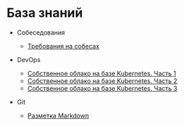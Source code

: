 # База знаний


* Собеседования
    * [Требования на собесах](/knowledge-base/Собеседования/Требования%20на%20собесах)

* DevOps
    * [Собственное облако на базе Kubernetes. Часть 1](/knowledge-base/DevOps/Собственное%20облако%20на%20базе%20Kubernetes.%20Часть%201)
    * [Собственное облако на базе Kubernetes. Часть 2](/knowledge-base/DevOps/Собственное%20облако%20на%20базе%20Kubernetes.%20Часть%202)
    * [Собственное облако на базе Kubernetes. Часть 3](/knowledge-base/DevOps/Собственное%20облако%20на%20базе%20Kubernetes.%20Часть%203)

* Git
    * [Разметка Markdown](/knowledge-base/Разметка%20Markdown)
